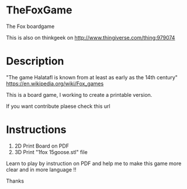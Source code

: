 # TheFoxGame
The Fox boardgame

This is also on thinkgeek on http://www.thingiverse.com/thing:979074

# Description

"The game Halatafl is known from at least as early as the 14th century"
https://en.wikipedia.org/wiki/Fox_games

This is a board game, I working to create a printable version.

If you want contribute plaese check this url

# Instructions

1) 2D Print Board on  PDF
2) 3D Print "1fox 15goose.stl" file

Learn to play by instruction on PDF and help me to make this game more clear and in more language !!

Thanks
